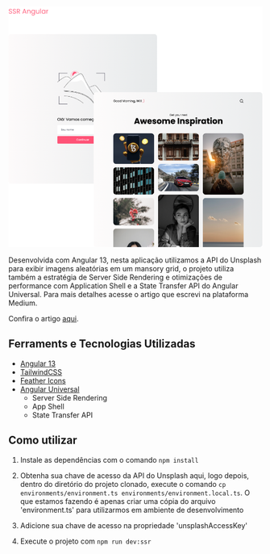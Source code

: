 <br>
  <img src="./github/ssr-ng.png" style="width: 600px;" />
<br>

Desenvolvida com Angular 13, nesta aplicação utilizamos a API do Unsplash para exibir imagens aleatórias em um mansory grid, o projeto utiliza também a estratégia de Server Side Rendering e otimizações de performance com Application Shell e a State Transfer API do Angular Universal. Para mais detalhes acesse o artigo que escrevi na plataforma Medium.

Confira o artigo [aqui](https://medium.com/@willAmaral/frontend-e-ssr-de-volta-%C3%A0s-origens-6954e620e7d).

## Ferraments e Tecnologias Utilizadas

- [Angular 13](https://angular.io/)
- [TailwindCSS](https://tailwindcss.com/)
- [Feather Icons](https://feathericons.com/)
- [Angular Universal](https://angular.io/guide/universal)
  - Server Side Rendering
  - App Shell
  - State Transfer API

## Como utilizar

1. Instale as dependências com o comando
   `npm install`

2. Obtenha sua chave de acesso da API do Unsplash aqui, logo depois, dentro do diretório do projeto clonado, execute o comando
  `cp environments/environment.ts environments/environment.local.ts`.  O que estamos fazendo é apenas criar uma cópia do arquivo 'environment.ts' para utilizarmos em ambiente de desenvolvimento

3. Adicione sua chave de acesso na propriedade 'unsplashAccessKey'

4. Execute o projeto com
   `npm run dev:ssr`

<br>